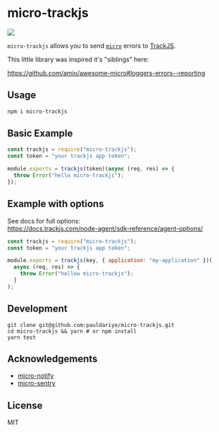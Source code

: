 # micro-trackjs

<p>
    <a href="https://github.com/badges/shields/graphs/contributors" alt="build">
        <img src="https://github.com/tgmorais/micro-trackjs/workflows/micro-trackjs test%20build/badge.svg" /></a>
</p>

`micro-trackjs` allows you to send [`micro`](https://github.com/zeit/micro) errors to [TrackJS](https://trackjs.com).

This little library was inspired it's "siblings" here:

https://github.com/amio/awesome-micro#loggers-errors--reporting

## Usage

```sh
npm i micro-trackjs
```

## Basic Example

```js
const trackjs = require("micro-trackjs");
const token = "your trackjs app token";

module.exports = trackjs(token)(async (req, res) => {
  throw Error("hello micro-trackjs");
});
```

## Example with options

See docs for full options:  
https://docs.trackjs.com/node-agent/sdk-reference/agent-options/

```javascript
const trackjs = require("micro-trackjs");
const token = "your trackjs app token";

module.exports = trackjs(key, { application: "my-application" })(
  async (req, res) => {
    throw Error("hellow micro-trackjs");
  }
);
```

## Development

```
git clone git@github.com:pauldariye/micro-trackjs.git
cd micro-trackjs && yarn # or npm install
yarn test
```

## Acknowledgements

- [micro-notify](https://github.com/pauldariye/micro-notify)
- [micro-sentry](https://github.com/tanmulabs/micro-sentry)

## License

MIT
